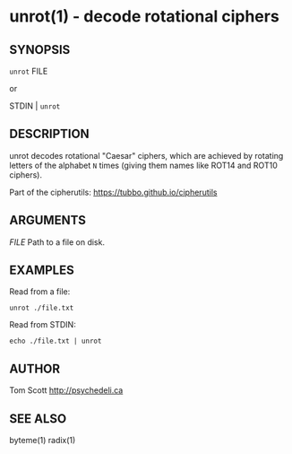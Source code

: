 unrot(1) - decode rotational ciphers
======================================

## SYNOPSIS

`unrot` FILE

or

STDIN | `unrot`

## DESCRIPTION

unrot decodes rotational "Caesar" ciphers, which are achieved by
rotating letters of the alphabet `N` times (giving them names like ROT14
and ROT10 ciphers).

Part of the cipherutils: <https://tubbo.github.io/cipherutils>

## ARGUMENTS

*FILE*
  Path to a file on disk.

## EXAMPLES

Read from a file:

```
unrot ./file.txt
```

Read from STDIN:

```
echo ./file.txt | unrot
```

## AUTHOR

Tom Scott <http://psychedeli.ca>

## SEE ALSO

byteme(1)
radix(1)
